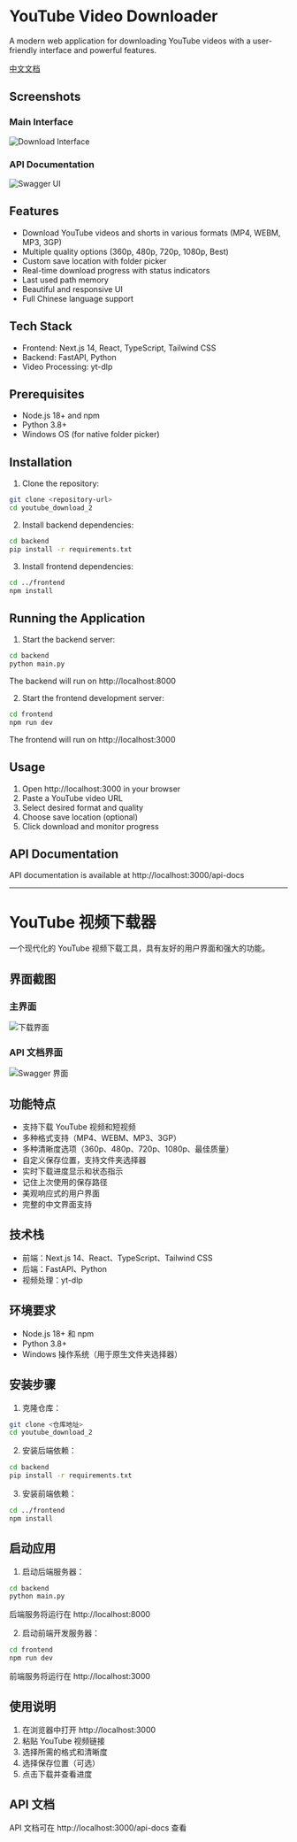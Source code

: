 # YouTube Video Downloader

A modern web application for downloading YouTube videos with a user-friendly interface and powerful features.

[中文文档](#youtube-视频下载器)

## Screenshots

### Main Interface
![Download Interface](./img/download-ui.png)

### API Documentation
![Swagger UI](./img/swagger-ui.png)

## Features

- Download YouTube videos and shorts in various formats (MP4, WEBM, MP3, 3GP)
- Multiple quality options (360p, 480p, 720p, 1080p, Best)
- Custom save location with folder picker
- Real-time download progress with status indicators
- Last used path memory
- Beautiful and responsive UI
- Full Chinese language support

## Tech Stack

- Frontend: Next.js 14, React, TypeScript, Tailwind CSS
- Backend: FastAPI, Python
- Video Processing: yt-dlp

## Prerequisites

- Node.js 18+ and npm
- Python 3.8+
- Windows OS (for native folder picker)

## Installation

1. Clone the repository:
```bash
git clone <repository-url>
cd youtube_download_2
```

2. Install backend dependencies:
```bash
cd backend
pip install -r requirements.txt
```

3. Install frontend dependencies:
```bash
cd ../frontend
npm install
```

## Running the Application

1. Start the backend server:
```bash
cd backend
python main.py
```
The backend will run on http://localhost:8000

2. Start the frontend development server:
```bash
cd frontend
npm run dev
```
The frontend will run on http://localhost:3000

## Usage

1. Open http://localhost:3000 in your browser
2. Paste a YouTube video URL
3. Select desired format and quality
4. Choose save location (optional)
5. Click download and monitor progress

## API Documentation

API documentation is available at http://localhost:3000/api-docs

---

# YouTube 视频下载器

一个现代化的 YouTube 视频下载工具，具有友好的用户界面和强大的功能。

## 界面截图

### 主界面
![下载界面](./img/download-ui.png)

### API 文档界面
![Swagger 界面](./img/swagger-ui.png)

## 功能特点

- 支持下载 YouTube 视频和短视频
- 多种格式支持（MP4、WEBM、MP3、3GP）
- 多种清晰度选项（360p、480p、720p、1080p、最佳质量）
- 自定义保存位置，支持文件夹选择器
- 实时下载进度显示和状态指示
- 记住上次使用的保存路径
- 美观响应式的用户界面
- 完整的中文界面支持

## 技术栈

- 前端：Next.js 14、React、TypeScript、Tailwind CSS
- 后端：FastAPI、Python
- 视频处理：yt-dlp

## 环境要求

- Node.js 18+ 和 npm
- Python 3.8+
- Windows 操作系统（用于原生文件夹选择器）

## 安装步骤

1. 克隆仓库：
```bash
git clone <仓库地址>
cd youtube_download_2
```

2. 安装后端依赖：
```bash
cd backend
pip install -r requirements.txt
```

3. 安装前端依赖：
```bash
cd ../frontend
npm install
```

## 启动应用

1. 启动后端服务器：
```bash
cd backend
python main.py
```
后端服务将运行在 http://localhost:8000

2. 启动前端开发服务器：
```bash
cd frontend
npm run dev
```
前端服务将运行在 http://localhost:3000

## 使用说明

1. 在浏览器中打开 http://localhost:3000
2. 粘贴 YouTube 视频链接
3. 选择所需的格式和清晰度
4. 选择保存位置（可选）
5. 点击下载并查看进度

## API 文档

API 文档可在 http://localhost:3000/api-docs 查看 